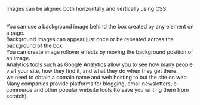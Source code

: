 Images can be aligned both horizontally and vertically
using CSS.

<br>
You can use a background image behind the box
created by any element on a page.
<br>
Background images can appear just once or be
repeated across the background of the box.
<br>
You can create image rollover effects by moving the
background position of an image.

<br>
Analytics tools such as Google Analytics allow you to
see how many people visit your site, how they find it,
and what they do when they get there.
<br>
 we need to obtain a
domain name and web hosting to but the site on web
<br>
Many companies provide platforms for blogging, email
newsletters, e-commerce and other popular website
tools (to save you writing them from scratch).